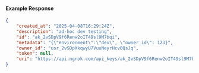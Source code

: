 <!-- Code generated for API Clients. DO NOT EDIT. -->

#### Example Response

```json
{
	"created_at": "2025-04-08T16:29:24Z",
	"description": "ad-hoc dev testing",
	"id": "ak_2vSDpV9f6Renw2oIT49sl9M7bqi",
	"metadata": "{\"environment\":\"dev\", \"owner_id\": 123}",
	"owner_id": "usr_2vSDpXkqwyU7VuuNeyrHcv0QsJq",
	"token": null,
	"uri": "https://api.ngrok.com/api_keys/ak_2vSDpV9f6Renw2oIT49sl9M7bqi"
}
```

